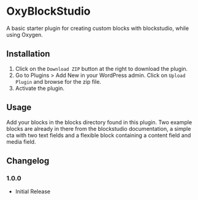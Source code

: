 # OxyBlockStudio #

A basic starter plugin for creating custom blocks with blockstudio, while using Oxygen.

## Installation ##

1. Click on the `Download ZIP` button at the right to download the plugin.
2. Go to Plugins > Add New in your WordPress admin. Click on `Upload Plugin` and browse for the zip file.
3. Activate the plugin.

## Usage ##

Add your blocks in the blocks directory found in this plugin. 
Two example blocks are already in there from the blockstudio documentation, a simple cta with two text fields and a flexible block containing a content field and media field.

## Changelog ##

### 1.0.0 ###
* Initial Release
